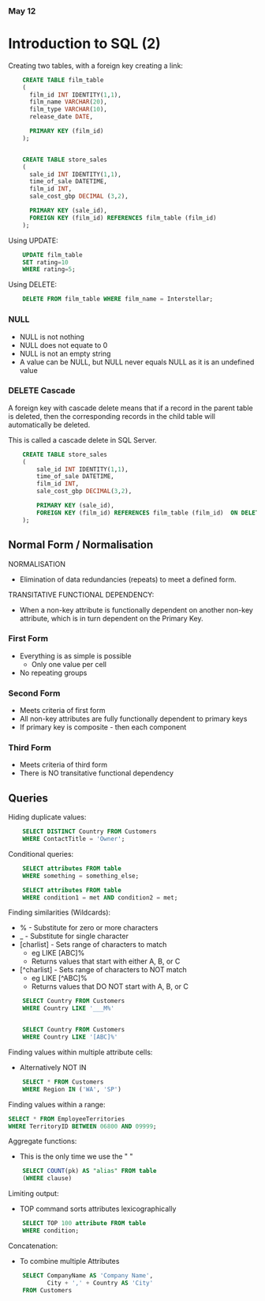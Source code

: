 ### May 12
# Introduction to SQL (2)

Creating two tables, with a foreign key creating a link:

```SQL
    CREATE TABLE film_table
    (
      film_id INT IDENTITY(1,1),
      film_name VARCHAR(20),
      film_type VARCHAR(10),
      release_date DATE,

      PRIMARY KEY (film_id)
    );


    CREATE TABLE store_sales
    (
      sale_id INT IDENTITY(1,1),
      time_of_sale DATETIME,
      film_id INT,
      sale_cost_gbp DECIMAL (3,2),

      PRIMARY KEY (sale_id),
      FOREIGN KEY (film_id) REFERENCES film_table (film_id)
    );
```

Using UPDATE:

```SQL
    UPDATE film_table
    SET rating=10
    WHERE rating=5;
```

Using DELETE:

```SQL
    DELETE FROM film_table WHERE film_name = Interstellar;
```

### NULL
- NULL is not nothing
- NULL does not equate to 0
- NULL is not an empty string
- A value can be NULL, but NULL never equals NULL as it is an undefined value

### DELETE Cascade
A foreign key with cascade delete means that if a record in the parent table is deleted, then the corresponding records in the child table will automatically be deleted.

This is called a cascade delete in SQL Server.

```SQL
    CREATE TABLE store_sales
    (
        sale_id INT IDENTITY(1,1),
        time_of_sale DATETIME,
        film_id INT,
        sale_cost_gbp DECIMAL(3,2),

        PRIMARY KEY (sale_id),
        FOREIGN KEY (film_id) REFERENCES film_table (film_id)  ON DELETE CASCADE
    );
```

## Normal Form / Normalisation

NORMALISATION

- Elimination of data redundancies (repeats) to meet a defined form.

TRANSITATIVE FUNCTIONAL DEPENDENCY:

 - When a non-key attribute is functionally dependent on another non-key attribute, which is in turn dependent on the Primary Key.

### First Form
- Everything is as simple is possible
  - Only one value per cell
- No repeating groups

### Second Form
- Meets criteria of first form
- All non-key attributes are fully functionally dependent to primary keys
- If primary key is composite - then each component

### Third Form
- Meets criteria of third form
- There is NO transitative functional dependency


## Queries

Hiding duplicate values:
```SQL
    SELECT DISTINCT Country FROM Customers
    WHERE ContactTitle = 'Owner';
```

Conditional queries:
```SQL
    SELECT attributes FROM table
    WHERE something = something_else;

    SELECT attributes FROM table
    WHERE condition1 = met AND condition2 = met;
```

Finding similarities (Wildcards):
  - % - Substitute for zero or more characters
  - _ - Substitute for single character
  - [charlist] - Sets range of characters to match
    - eg LIKE [ABC]%
    - Returns values that start with either A, B, or C
  - [^charlist] - Sets range of characters to NOT match
    - eg LIKE [^ABC]%
    - Returns values that DO NOT start with A, B, or C

```SQL
    SELECT Country FROM Customers
    WHERE Country LIKE '___M%'


    SELECT Country FROM Customers
    WHERE Country LIKE '[ABC]%'

```

Finding values within multiple attribute cells:
- Alternatively NOT IN

```SQL
    SELECT * FROM Customers
    WHERE Region IN ('WA', 'SP')
```

Finding values within a range:

```SQL
SELECT * FROM EmployeeTerritories
WHERE TerritoryID BETWEEN 06800 AND 09999;
```

Aggregate functions:
  - This is the only time we use the " "

```SQL
    SELECT COUNT(pk) AS "alias" FROM table
    (WHERE clause)
```

Limiting output:
- TOP command sorts attributes lexicographically

```SQL
    SELECT TOP 100 attribute FROM table
    WHERE condition;
```

Concatenation:
- To combine multiple Attributes

```SQL
    SELECT CompanyName AS 'Company Name',
           City + ',' + Country AS 'City'
    FROM Customers
```

